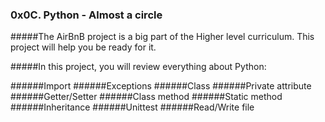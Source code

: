 ### 0x0C. Python - Almost a circle
#####The AirBnB project is a big part of the Higher level curriculum. This project will help you be ready for it.

#####In this project, you will review everything about Python:

######Import
######Exceptions
######Class
######Private attribute
######Getter/Setter
######Class method
######Static method
######Inheritance
######Unittest
######Read/Write file
